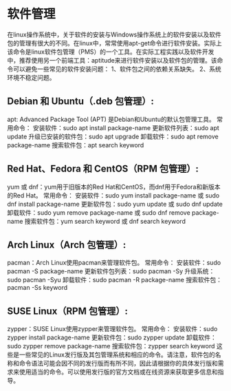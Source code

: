 # 软件管理
​ 在linux操作系统中，关于软件的安装与Windows操作系统上的软件安装以及软件包的管理有很大的不同。在linux中，常常使用apt-get命令进行软件安装。实际上该命令是linux软件包管理（PMS）的一个工具。在实际工程实践以及软件开发中，推荐使用另一个前端工具：aptitude来进行软件安装以及软件包的管理。该命令可以避免一些常见的软件安装问题：
1、软件包之间的依赖关系缺失。
2、系统环境不稳定问题。
## Debian 和 Ubuntu（.deb 包管理）:
apt: Advanced Package Tool (APT) 是Debian和Ubuntu的默认包管理工具。
常用命令：
安装软件：sudo apt install package-name
更新软件列表：sudo apt update
升级已安装的软件包：sudo apt upgrade
卸载软件：sudo apt remove package-name
搜索软件包：apt search keyword
## Red Hat、Fedora 和 CentOS（RPM 包管理）:
yum 或 dnf：yum用于旧版本的Red Hat和CentOS，而dnf用于Fedora和新版本的Red Hat。
常用命令：
安装软件：sudo yum install package-name 或 sudo dnf install package-name
更新软件包：sudo yum update 或 sudo dnf update
卸载软件：sudo yum remove package-name 或 sudo dnf remove package-name
搜索软件包：yum search keyword 或 dnf search keyword
## Arch Linux（Arch 包管理）:
pacman：Arch Linux使用pacman来管理软件包。
常用命令：
安装软件：sudo pacman -S package-name
更新软件包列表：sudo pacman -Sy
升级系统：sudo pacman -Syu
卸载软件：sudo pacman -R package-name
搜索软件包：pacman -Ss keyword
## SUSE Linux（RPM 包管理）:
zypper：SUSE Linux使用zypper来管理软件包。
常用命令：
安装软件：sudo zypper install package-name
更新软件包：sudo zypper update
卸载软件：sudo zypper remove package-name
搜索软件包：zypper search keyword
这些是一些常见的Linux发行版及其包管理系统和相应的命令。请注意，软件包的名称和命令语法可能会因不同的发行版而有所不同，因此请根据你的具体发行版和需求来使用适当的命令。可以使用发行版的官方文档或在线资源来获取更多信息和指导。




